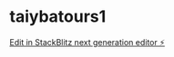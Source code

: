 # taiybatours1

[Edit in StackBlitz next generation editor ⚡️](https://stackblitz.com/~/github.com/awsfreetier30/taiybatours1)